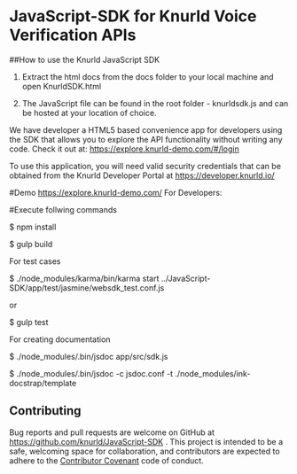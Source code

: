 # JavaScript-SDK for Knurld Voice Verification APIs

##How to use the Knurld JavaScript SDK

1. Extract the html docs from the docs folder to your local machine and open KnurldSDK.html

2. The JavaScript file can be found in the root folder - knurldsdk.js and can be hosted at your location of choice.


We have developer a HTML5 based convenience app for developers using the SDK that allows you to explore the API functionality without writing any code. Check it out at:
https://explore.knurld-demo.com/#/login

To use this application, you will need valid security credentials that can be obtained from the Knurld Developer Portal at https://developer.knurld.io/

#Demo https://explore.knurld-demo.com/
For Developers:

#Execute follwing commands

$ npm install

$ gulp build

For test cases

$ ./node_modules/karma/bin/karma  start ../JavaScript-SDK/app/test/jasmine/websdk_test.conf.js 

or 

$ gulp test

For creating documentation

$ ./node_modules/.bin/jsdoc app/src/sdk.js

$ ./node_modules/.bin/jsdoc -c jsdoc.conf -t ./node_modules/ink-docstrap/template

## Contributing

Bug reports and pull requests are welcome on GitHub at https://github.com/knurld/JavaScript-SDK . This project is intended to be a safe, welcoming space for collaboration, and contributors are expected to adhere to the [Contributor Covenant](http://contributor-covenant.org) code of conduct.

